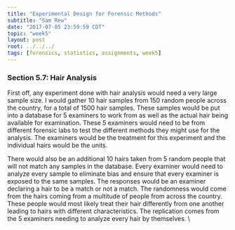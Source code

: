 ```yaml
---
title: "Experimental Design for Forensic Methods"
subtitle: "Sam Rew"
date: "2017-07-05 23:59:59 CDT"
topic: "week5"
layout: post
root: ../../../
tags: [forensics, statistics, assignments, week5]
---
```


### Section 5.7: Hair Analysis

First off, any experiment done with hair analysis would need a very large sample size. I would gather 10 hair samples from 150 random people across the country, for a total of 1500 hair samples. These samples would be put into a database for 5 examiners to work from as well as the actual hair being available for examination. These 5 examiners would need to be from different forensic labs to test the different methods they might use for the analysis. The examiners would be the treatment for this experiment and the individual hairs would be the units.

There would also be an additional 10 hairs taken from 5 random people that will not match any samples in the database. Every examiner would need to analyze every sample to eliminate bias and ensure that every examiner is exposed to the same samples. The responses would be an examiner declaring a hair to be a match or not a match. The randomness would come from the hairs coming from a multitude of people from across the country. These people would most likely treat their hair differently from one another leading to hairs with different characteristics. The replication comes from the 5 examiners needing to analyze every hair by themselves.
\
